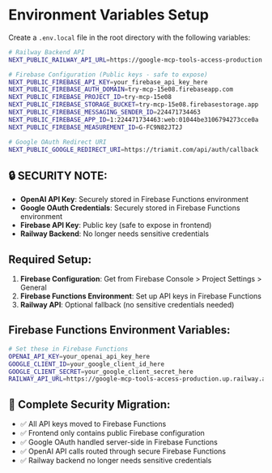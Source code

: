 # Environment Variables Setup

Create a `.env.local` file in the root directory with the following variables:

```bash
# Railway Backend API
NEXT_PUBLIC_RAILWAY_API_URL=https://google-mcp-tools-access-production.up.railway.app

# Firebase Configuration (Public keys - safe to expose)
NEXT_PUBLIC_FIREBASE_API_KEY=your_firebase_api_key_here
NEXT_PUBLIC_FIREBASE_AUTH_DOMAIN=try-mcp-15e08.firebaseapp.com
NEXT_PUBLIC_FIREBASE_PROJECT_ID=try-mcp-15e08
NEXT_PUBLIC_FIREBASE_STORAGE_BUCKET=try-mcp-15e08.firebasestorage.app
NEXT_PUBLIC_FIREBASE_MESSAGING_SENDER_ID=224471734463
NEXT_PUBLIC_FIREBASE_APP_ID=1:224471734463:web:01044be3106794273cce0a
NEXT_PUBLIC_FIREBASE_MEASUREMENT_ID=G-FC9N82JT2J

# Google OAuth Redirect URI
NEXT_PUBLIC_GOOGLE_REDIRECT_URI=https://triamit.com/api/auth/callback
```

## 🔒 **SECURITY NOTE:**
- **OpenAI API Key**: Securely stored in Firebase Functions environment
- **Google OAuth Credentials**: Securely stored in Firebase Functions environment
- **Firebase API Key**: Public key (safe to expose in frontend)
- **Railway Backend**: No longer needs sensitive credentials

## Required Setup:

1. **Firebase Configuration**: Get from Firebase Console > Project Settings > General
2. **Firebase Functions Environment**: Set up API keys in Firebase Functions
3. **Railway API**: Optional fallback (no sensitive credentials needed)

## Firebase Functions Environment Variables:
```bash
# Set these in Firebase Functions
OPENAI_API_KEY=your_openai_api_key_here
GOOGLE_CLIENT_ID=your_google_client_id_here
GOOGLE_CLIENT_SECRET=your_google_client_secret_here
RAILWAY_API_URL=https://google-mcp-tools-access-production.up.railway.app
```

## 🔐 **Complete Security Migration:**
- ✅ All API keys moved to Firebase Functions
- ✅ Frontend only contains public Firebase configuration
- ✅ Google OAuth handled server-side in Firebase Functions
- ✅ OpenAI API calls routed through secure Firebase Functions
- ✅ Railway backend no longer needs sensitive credentials
